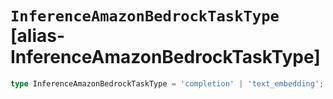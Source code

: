 # `InferenceAmazonBedrockTaskType` [alias-InferenceAmazonBedrockTaskType]
```typescript
type InferenceAmazonBedrockTaskType = 'completion' | 'text_embedding';
```
